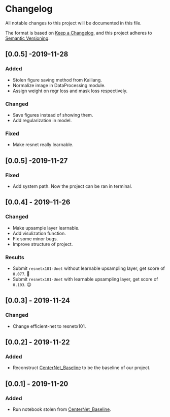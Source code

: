# Changelog

All notable changes to this project will be documented in this file.

The format is based on [Keep a Changelog](https://keepachangelog.com/en/1.0.0/),
and this project adheres to [Semantic Versioning](https://semver.org/spec/v2.0.0.html).


## [0.0.5] -2019-11-28

### Added

- Stolen figure saving method from Kailiang.
- Normalize image in DataProcessing module.
- Assign weight on regr loss and mask loss respectively.

### Changed

- Save figures instead of showing them.
- Add regularization in model.

### Fixed

- Make resnet really learnable.

## [0.0.5] -2019-11-27

### Fixed

- Add system path. Now the project can be ran in terminal.


## [0.0.4] - 2019-11-26

### Changed

- Make upsample layer learnable.
- Add visulization function. 
- Fix some minor bugs.
- Improve structure of project.

### Results

- Submit ```resnetx101-Unet``` without learnable upsampling layer, get score of ```0.077```. :hankey:
- Submit ```resnetx101-Unet``` with learnable upsampling layer, get score of ```0.103```. :blush:

## [0.0.3] - 2019-11-24

### Changed 

- Change efficient-net to resnetx101.


## [0.0.2] - 2019-11-22

### Added

- Reconstruct [CenterNet_Baseline](https://www.kaggle.com/hocop1/centernet-baseline) to be the baseline of our project.

## [0.0.1] - 2019-11-20

### Added

- Run notebook stolen from [CenterNet_Baseline](https://www.kaggle.com/hocop1/centernet-baseline).